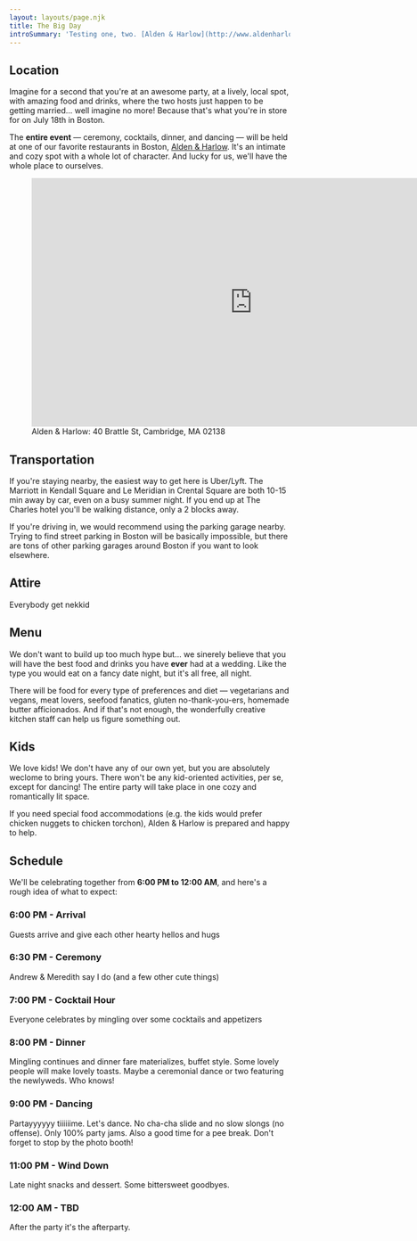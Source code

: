 ```yaml
---
layout: layouts/page.njk
title: The Big Day
introSummary: 'Testing one, two. [Alden & Harlow](http://www.aldenharlow.com)'
---
```

## Location

Imagine for a second that you're at an awesome party, at a lively, local spot, with amazing food and drinks, where the two hosts just happen to be getting married... well imagine no more! Because that's what you're in store for on July 18th in Boston. 

The **entire event** — ceremony, cocktails, dinner, and dancing — will be held at one of our favorite restaurants in Boston, [Alden & Harlow](http://www.aldenharlow.com). It's an intimate and cozy spot with a whole lot of character. And lucky for us, we'll have the whole place to ourselves. 

<figure>
    <iframe src="https://www.google.com/maps/embed?pb=!1m18!1m12!1m3!1d2947.5428998188754!2d-71.12359168454327!3d42.373579879186!2m3!1f0!2f0!3f0!3m2!1i1024!2i768!4f13.1!3m3!1m2!1s0x89e37768306eba37%3A0xa3a498bf2ae4121d!2sAlden%20%26%20Harlow!5e0!3m2!1sen!2sus!4v1583016005899!5m2!1sen!2sus" width="792" height="446" frameborder="0" style="border:0;" allowfullscreen=""></iframe>
    <figcaption>Alden & Harlow: 40 Brattle St, Cambridge, MA 02138<figcaption>
</figure>

## Transportation

If you're staying nearby, the easiest way to get here is Uber/Lyft. The Marriott in Kendall Square and Le Meridian in Crental Square are both 10-15 min away by car, even on a busy summer night. If you end up at The Charles hotel you'll be walking distance, only a 2 blocks away.

If you're driving in, we would recommend using the parking garage nearby. Trying to find street parking in Boston will be basically impossible, but there are tons of other parking garages around Boston if you want to look elsewhere. 

## Attire

Everybody get nekkid

## Menu

We don't want to build up too much hype but... we sinerely believe that you will have the best food and drinks you have **ever** had at a wedding. Like the type you would eat on a fancy date night, but it's all free, all night. 

There will be food for every type of preferences and diet — vegetarians and vegans, meat lovers, seefood fanatics, gluten no-thank-you-ers, homemade butter afficionados. And if that's not enough, the wonderfully creative kitchen staff can help us figure something out. 

## Kids

We love kids! We don't have any of our own yet, but you are absolutely weclome to bring yours. There won't be any kid-oriented activities, per se, except for dancing! The entire party will take place in one cozy and romantically lit space.  

If you need special food accommodations (e.g. the kids would prefer chicken nuggets to chicken torchon), Alden & Harlow is prepared and happy to help.

## Schedule

We'll be celebrating together from **6:00 PM to 12:00 AM**, and here's a rough idea of what to expect:

### 6:00 PM - Arrival

Guests arrive and give each other hearty hellos and hugs

### 6:30 PM - Ceremony

Andrew & Meredith say I do (and a few other cute things)

### 7:00 PM - Cocktail Hour

Everyone celebrates by mingling over some cocktails and appetizers

### 8:00 PM - Dinner

Mingling continues and dinner fare materializes, buffet style. Some lovely people will make lovely toasts. Maybe a ceremonial dance or two featuring the newlyweds. Who knows! 

### 9:00 PM - Dancing

Partayyyyyy tiiiiiime. Let's dance. No cha-cha slide and no slow slongs (no offense). Only 100% party jams. Also a good time for a pee break. Don't forget to stop by the photo booth!

### 11:00 PM - Wind Down

Late night snacks and dessert. Some bittersweet goodbyes. 

### 12:00 AM - TBD

After the party it's the afterparty.
